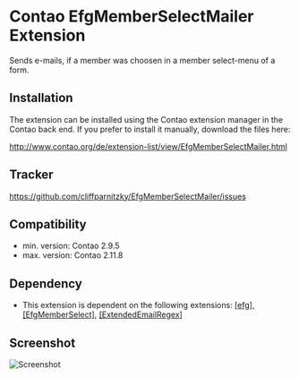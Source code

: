 Contao EfgMemberSelectMailer Extension
======================================

Sends e-mails, if a member was choosen in a member select-menu of a form.


Installation
------------

The extension can be installed using the Contao extension manager in the Contao
back end. If you prefer to install it manually, download the files here:

http://www.contao.org/de/extension-list/view/EfgMemberSelectMailer.html


Tracker
-------

https://github.com/cliffparnitzky/EfgMemberSelectMailer/issues


Compatibility
-------------

- min. version: Contao 2.9.5
- max. version: Contao 2.11.8


Dependency
----------

- This extension is dependent on the following extensions: [[efg]](http://contao.org/de/extension-list/view/efg.de.html), [[EfgMemberSelect]](http://contao.org/de/extension-list/view/EfgMemberSelect.de.html), [[ExtendedEmailRegex]](http://contao.org/de/extension-list/view/ExtendedEmailRegex.de.html)

Screenshot
----------

![Screenshot](https://raw.github.com/cliffparnitzky/EfgMemberSelectMailer/master/screenshot.jpg)